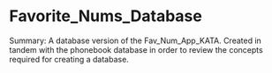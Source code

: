 ﻿# Favorite_Nums_Database

Summary: A database version of the Fav_Num_App_KATA. Created in tandem with the phonebook database in order to review the concepts required for creating a database.

